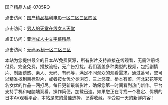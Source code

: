 国产精品人成-0705RQ

点击访问：<a href="https://fdhf-454.pages.dev/">国产精品福利电影一区二区三区四区</a>

点击访问：<a href="https://bered.pages.dev/">男人的天堂在线女人天堂</a>

点击访问：<a href="https://rtj-3zo.pages.dev/">亚洲成人中文字幕精品</a>

点击访问：<a href="https://vassv.pages.dev/">无码av秘一区二区三区</a>

本站为您提供最全的日本AV免费资源，所有影片支持直接在线观看，无需注册或付费，完全免费，播放流畅，无广告打扰。我们涵盖多种类型的视频，包括剧情片、制服诱惑、素人、无码、有码等，满足不同观众的观看需求。通过番号，您可以精准找到目标影片，或者按女优分类浏览，三上悠亚、桥本有菜、河北彩花等知名女优的作品一网打尽。每日更新最新影片，确保您第一时间看到热门新作。平台支持手机和电脑端观看，操作简便，加载迅速。如果您正在寻找一个稳定、优质的日本AV观看平台，本站是您的最佳选择，记得收藏，享受每一天的新鲜内容！

<span style="display:none;">[Canonical link](https://github.com/T20250705/So8 ）</span>
